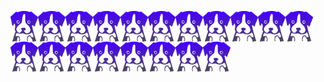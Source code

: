 <a href="#"><img align="center" src="depup.png" alt="depup logo" width="44" loading="lazy"></a><a href="#"><img align="center" src="depup.png" alt="depup logo" width="44" loading="lazy"></a><a href="#"><img align="center" src="depup.png" alt="depup logo" width="44" loading="lazy"></a><a href="#"><img align="center" src="depup.png" alt="depup logo" width="44" loading="lazy"></a><a href="#"><img align="center" src="depup.png" alt="depup logo" width="44" loading="lazy"></a><a href="#"><img align="center" src="depup.png" alt="depup logo" width="44" loading="lazy"></a><a href="#"><img align="center" src="depup.png" alt="depup logo" width="44" loading="lazy"></a><a href="#"><img align="center" src="depup.png" alt="depup logo" width="44" loading="lazy"></a><a href="#"><img align="center" src="depup.png" alt="depup logo" width="44" loading="lazy"></a><a href="#"><img align="center" src="depup.png" alt="depup logo" width="44" loading="lazy"></a><a href="#"><img align="center" src="depup.png" alt="depup logo" width="44" loading="lazy"></a><a href="#"><img align="center" src="depup.png" alt="depup logo" width="44" loading="lazy"></a><a href="#"><img align="center" src="depup.png" alt="depup logo" width="44" loading="lazy"></a><a href="#"><img align="center" src="depup.png" alt="depup logo" width="44" loading="lazy"></a><a href="#"><img align="center" src="depup.png" alt="depup logo" width="44" loading="lazy"></a><a href="#"><img align="center" src="depup.png" alt="depup logo" width="44" loading="lazy"></a><a href="#"><img align="center" src="depup.png" alt="depup logo" width="44" loading="lazy"></a><a href="#"><img align="center" src="depup.png" alt="depup logo" width="44" loading="lazy"></a><a href="#"><img align="center" src="depup.png" alt="depup logo" width="44" loading="lazy"></a>
